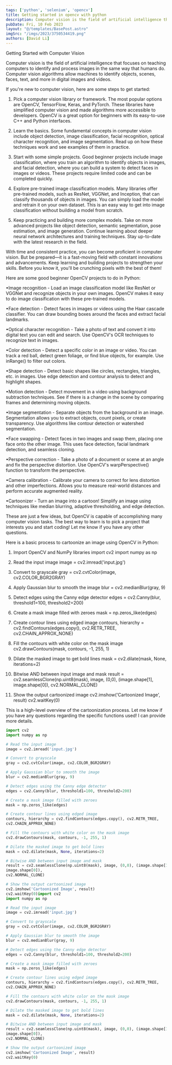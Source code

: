 ```yaml
---
tags: ['python', 'selenium', 'opencv']
title: Getting started in opencv with python
description: Computer vision is the field of artificial intelligence that focuses on teaching computers to identify and process images in the same way that humans do. Computer vision algorithms allow machines to identify objects, scenes, faces, text, and more in digital images and videos. 
pubDate: Fri, 10 Feb 2023
layout: "@/templates/BasePost.astro"
imgSrc: "/imgs/2023/3750534419.png"
authors: [David Li]
---
```


Getting Started with Computer Vision

Computer vision is the field of artificial intelligence that focuses on teaching computers to identify and process images in the same way that humans do. Computer vision algorithms allow machines to identify objects, scenes, faces, text, and more in digital images and videos. 

If you're new to computer vision, here are some steps to get started:

1. Pick a computer vision library or framework. The most popular options are OpenCV, TensorFlow, Keras, and PyTorch. These libraries have simplified computer vision and made algorithms more accessible to developers. OpenCV is a great option for beginners with its easy-to-use C++ and Python interfaces. 

2. Learn the basics. Some fundamental concepts in computer vision include object detection, image classification, facial recognition, optical character recognition, and image segmentation. Read up on how these techniques work and see examples of them in practice. 

3. Start with some simple projects. Good beginner projects include image classification, where you train an algorithm to identify objects in images, and facial detection, where you can build a system to detect faces in images or videos. These projects require limited code and can be completed quickly. 

4. Explore pre-trained image classification models. Many libraries offer pre-trained models, such as ResNet, VGGNet, and Inception, that can classify thousands of objects in images. You can simply load the model and retrain it on your own dataset. This is an easy way to get into image classification without building a model from scratch.

5. Keep practicing and building more complex models. Take on more advanced projects like object detection, semantic segmentation, pose estimation, and image generation. Continue learning about deeper neural network architectures and training techniques. Stay up-to-date with the latest research in the field. 

With time and consistent practice, you can become proficient in computer vision. But be prepared—it is a fast-moving field with constant innovations and advancements. Keep learning and building projects to strengthen your skills. Before you know it, you'll be crunching pixels with the best of them!

Here are some good beginner OpenCV projects to do in Python:

•Image recognition - Load an image classification model like ResNet or VGGNet and recognize objects in your own images. OpenCV makes it easy to do image classification with these pre-trained models.

•Face detection - Detect faces in images or videos using the Haar cascade classifier. You can draw bounding boxes around the faces and extract facial landmarks. 

•Optical character recognition - Take a photo of text and convert it into digital text you can edit and search. Use OpenCV's OCR techniques to recognize text in images.

•Color detection - Detect a specific color in an image or video. You can track a red ball, detect green foliage, or find blue objects, for example. Use inRange() to filter out colors.

•Shape detection - Detect basic shapes like circles, rectangles, triangles, etc. in images. Use edge detection and contour analysis to detect and highlight shapes. 

•Motion detection - Detect movement in a video using background subtraction techniques. See if there is a change in the scene by comparing frames and determining moving objects.

•Image segmentation - Separate objects from the background in an image. Segmentation allows you to extract objects, count pixels, or create transparency. Use algorithms like contour detection or watershed segmentation.

•Face swapping - Detect faces in two images and swap them, placing one face onto the other image. This uses face detection, facial landmark detection, and seamless cloning.

•Perspective correction - Take a photo of a document or scene at an angle and fix the perspective distortion. Use OpenCV's warpPerspective() function to transform the perspective.

•Camera calibration - Calibrate your camera to correct for lens distortion and other imperfections. Allows you to measure real-world distances and perform accurate augmented reality.

•Cartoonizer - Turn an image into a cartoon! Simplify an image using techniques like median blurring, adaptive thresholding, and edge detection.

These are just a few ideas, but OpenCV is capable of accomplishing many computer vision tasks. The best way to learn is to pick a project that interests you and start coding! Let me know if you have any other questions.


Here is a basic process to cartoonize an image using OpenCV in Python:

1. Import OpenCV and NumPy libraries 
import cv2 
import numpy as np 

2. Read the input image 
image = cv2.imread('input.jpg') 

3. Convert to grayscale 
gray = cv2.cvtColor(image, cv2.COLOR_BGR2GRAY) 

4. Apply Gaussian blur to smooth the image 
blur = cv2.medianBlur(gray, 9)

5. Detect edges using the Canny edge detector 
edges = cv2.Canny(blur, threshold1=100, threshold2=200) 

6. Create a mask image filled with zeroes 
mask = np.zeros_like(edges)

7. Create contour lines using edged image 
contours, hierarchy = cv2.findContours(edges.copy(), cv2.RETR_TREE, 
                                       cv2.CHAIN_APPROX_NONE) 

8. Fill the contours with white color on the mask image 
cv2.drawContours(mask, contours, -1, 255, 1)

9. Dilate the masked image to get bold lines 
mask = cv2.dilate(mask, None, iterations=2) 

10. Bitwise AND between input image and mask 
result = cv2.seamlessClone(np.uint8(mask), image, (0,0), (image.shape[1], 
                                                    image.shape[0]), 
                                                    cv2.NORMAL_CLONE) 

11. Show the output cartoonized image 
cv2.imshow('Cartoonized Image', result) 
cv2.waitKey(0) 

This is a high-level overview of the cartoonization process. Let me know if you have any questions regarding the specific functions used! I can provide more details.


```python
import cv2
import numpy as np

# Read the input image
image = cv2.imread('input.jpg')

# Convert to grayscale
gray = cv2.cvtColor(image, cv2.COLOR_BGR2GRAY)

# Apply Gaussian blur to smooth the image
blur = cv2.medianBlur(gray, 9)

# Detect edges using the Canny edge detector
edges = cv2.Canny(blur, threshold1=100, threshold2=200)

# Create a mask image filled with zeroes
mask = np.zeros_like(edges)

# Create contour lines using edged image
contours, hierarchy = cv2.findContours(edges.copy(), cv2.RETR_TREE,
cv2.CHAIN_APPROX_NONE)

# Fill the contours with white color on the mask image
cv2.drawContours(mask, contours, -1, 255, 1)

# Dilate the masked image to get bold lines
mask = cv2.dilate(mask, None, iterations=2)

# Bitwise AND between input image and mask
result = cv2.seamlessClone(np.uint8(mask), image, (0,0), (image.shape[1],
image.shape[0]),
cv2.NORMAL_CLONE)

# Show the output cartoonized image
cv2.imshow('Cartoonized Image', result)
cv2.waitKey(0)import cv2
import numpy as np

# Read the input image
image = cv2.imread('input.jpg')

# Convert to grayscale
gray = cv2.cvtColor(image, cv2.COLOR_BGR2GRAY)

# Apply Gaussian blur to smooth the image
blur = cv2.medianBlur(gray, 9)

# Detect edges using the Canny edge detector
edges = cv2.Canny(blur, threshold1=100, threshold2=200)

# Create a mask image filled with zeroes
mask = np.zeros_like(edges)

# Create contour lines using edged image
contours, hierarchy = cv2.findContours(edges.copy(), cv2.RETR_TREE,
cv2.CHAIN_APPROX_NONE)

# Fill the contours with white color on the mask image
cv2.drawContours(mask, contours, -1, 255, 1)

# Dilate the masked image to get bold lines
mask = cv2.dilate(mask, None, iterations=2)

# Bitwise AND between input image and mask
result = cv2.seamlessClone(np.uint8(mask), image, (0,0), (image.shape[1],
image.shape[0]),
cv2.NORMAL_CLONE)

# Show the output cartoonized image
cv2.imshow('Cartoonized Image', result)
cv2.waitKey(0)
```